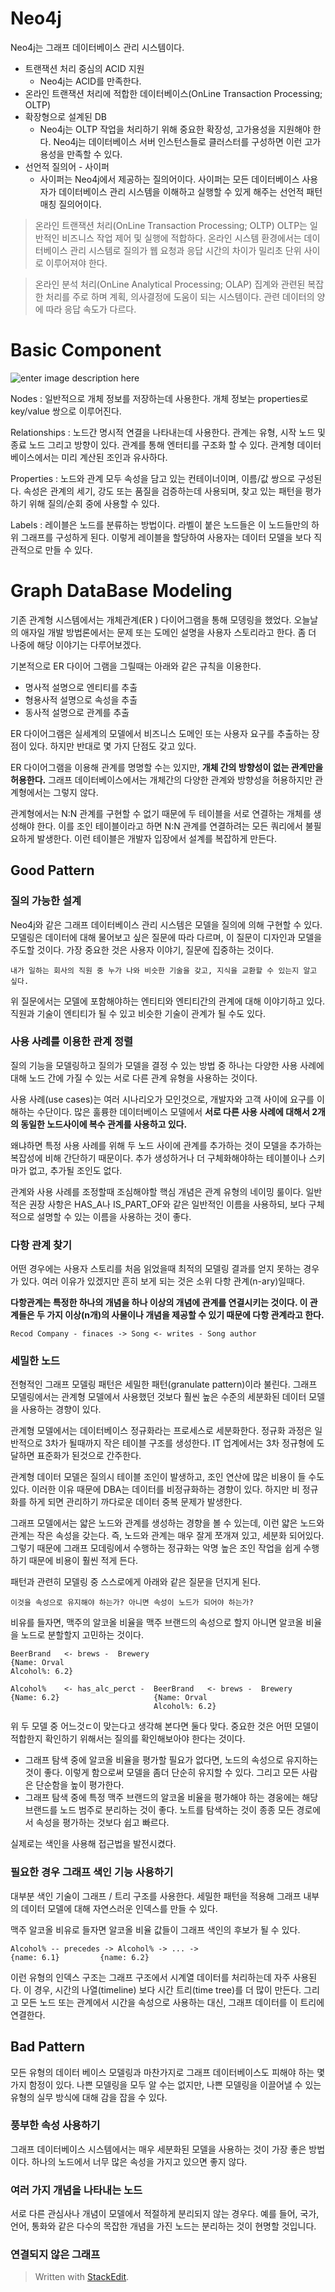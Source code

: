 # Neo4j

Neo4j는 그래프 데이터베이스 관리 시스템이다. 

* 트랜잭션 처리 중심의 ACID 지원
	* Neo4j는 ACID를 만족한다.
* 온라인 트랜잭션 처리에 적합한 데이터베이스(OnLine Transaction Processing; OLTP) 
* 확장형으로 설계된 DB
	* Neo4j는 OLTP 작업을 처리하기 위해 중요한 확장성, 고가용성을 지원해야 한다. Neo4j는 데이터베이스 서버 인스턴스들로 클러스터를 구성하면 이런 고가용성을 만족할 수 있다.
* 선언적 질의어 - 사이퍼
	* 사이퍼는 Neo4j에서 제공하는 질의어이다. 사이퍼는 모든 데이터베이스 사용자가 데이터베이스 관리 시스템을 이해하고 실행할 수 있게 해주는 선언적 패턴 매칭 질의어이다.

> 온라인 트랜잭션 처리(OnLine Transaction Processing; OLTP)
> OLTP는 일반적인 비즈니스 작업 제어 및 실행에 적합하다. 
> 온라인 시스템 환경에서는 데이터베이스 관리 시스템로 질의가 웹 요청과 응답 시간의 차이가 밀리초 단위 사이로 이루어져야 한다.

>온라인 분석 처리(OnLine Analytical Processing; OLAP)
>집계와 관련된 복잡한 처리를 주로 하며 계획, 의사결정에 도움이 되는 시스템이다. 
>관련 데이터의 양에 따라 응답 속도가 다르다. 

# Basic Component

![enter image description here](http://dh.aks.ac.kr/Edu/wiki/images/8/88/Neo4j_model.JPG)

Nodes
: 일반적으로 개체 정보를 저장하는데 사용한다. 개체 정보는 properties로 key/value 쌍으로 이루어진다.

Relationships
: 노드간 명시적 연결을 나타내는데 사용한다. 관계는 유형, 시작 노드 및 종료 노드 그리고 방향이 있다. 
관계를 통해 엔터티를 구조화 할 수 있다. 관계형 데이터베이스에서는 미리 계산된 조인과 유사하다. 

Properties
: 노드와 관계 모두 속성을 담고 있는 컨테이너이며, 이름/값 쌍으로 구성된다. 속성은 관계의 세기, 강도 또는 품질을 검증하는데 사용되며, 찾고 있는 패턴을 평가하기 위해 질의/순회 중에 사용할 수 있다. 

Labels
: 레이블은 노드를 분류하는 방법이다. 라벨이 붙은 노드들은 이 노드들만의 하위 그래프를 구성하게 된다. 이렇게 레이블을 할당하여 사용자는 데이터 모델을 보다 직관적으로 만들 수 있다. 


# Graph DataBase Modeling

기존 관계형 시스템에서는 개체관계(ER ) 다이어그램을 통해 모뎅링을 했었다. 오늘날의 애자일 개발 방법론에서는 문제 또는 도메인 설명을 사용자 스토리라고 한다. 좀 더 나중에 해당 이야기는 다루어보겠다. 

기본적으로 ER 다이어 그램을 그릴때는 아래와 같은 규칙을 이용한다. 

* 명사적 설명으로 엔티티를 추출
* 형용사적 설명으로 속성을 추출
* 동사적 설명으로 관계를 추출

ER 다이어그램은 실세계의 모델에서 비즈니스 도메인 또는 사용자 요구를 추출하는 장점이 있다. 하지만 반대로 몇 가지 단점도 갖고 있다. 

ER 다이어그램을 이용해 관계를 명명할 수는 있지만, **개체 간의 방향성이 없는 관계만을 허용한다.** 그래프 데이터베이스에서는 개체간의 다양한 관계와 방향성을 허용하지만 관계형에서는 그렇지 않다.

관계형에서는  N:N 관계를 구현할 수 없기 때문에 두 테이블을 서로 연결하는 개체를 생성해야 한다. 이를 조인 테이블이라고 하면 N:N 관계를 연결하려는 모든 쿼리에서 불필요하게 발생한다. 이런 테이블은 개발자 입장에서 설계를 복잡하게 만든다.

## Good Pattern

### 질의 가능한 설계

Neo4j와 같은 그래프 데이터베이스 관리 시스템은 모델을 질의에 의해 구현할 수 있다. 모델링은 데이터에 대해 물어보고 싶은 질문에 따라 다르며, 이 질문이 디자인과 모델을 주도할 것이다. 가장 중요한 것은 사용자 이야기, 질문에 집중하는 것이다.

`내가 일하는 회사의 직원 중 누가 나와 비슷한 기술을 갖고, 지식을 교환할 수 있는지 알고 싶다.`

위 질문에서는 모델에 포함해야하는 엔티티와 엔티티간의 관계에 대해 이야기하고 있다. 직원과 기술이 엔티티가 될 수 있고 비슷한 기술이 관계가 될 수도 있다. 

### 사용 사례를 이용한 관계 정렬

질의 기능을 모델링하고 질의가 모델을 결정 수 있는 방법 중 하나는 다양한 사용 사례에 대해 노드 간에 가질 수 있는 서로 다른 관계 유형을 사용하는 것이다. 

사용 사례(use cases)는 여러 시나리오가 모인것으로, 개발자와 고객 사이에 요구를 이해하는 수단이다. 많은 훌륭한 데이터베이스 모델에서 **서로 다른 사용 사례에 대해서 2개의 동일한 노드사이에 복수 관계를 사용하고 있다.** 

왜냐하면 특정 사용 사례를 위해 두 노드 사이에 관계를 추가하는 것이 모델을 추가하는 복잡성에 비해 간단하기 때문이다. 추가 생성하거나 더 구체화해야하는 테이블이나 스키마가 없고, 추가될 조인도 없다. 

관계와 사용 사례를 조정할때 조심해야할 핵심 개념은 관계 유형의 네이밍 룰이다. 일반적은 권장 사항은 HAS_A나 IS_PART_OF와 같은 일반적인 이름을 사용하되, 보다 구체적으로 설명할 수 있는 이름을 사용하는 것이 좋다. 

### 다항 관계 찾기

어떤 경우에는 사용자 스토리를 처음 읽었을때 최적의 모델링 결과를 얻지 못하는 경우가 있다. 여러 이유가 있겠지만 흔히 보게 되는 것은 소위 다항 관계(n-ary)일때다. 

**다항관계는 특정한 하나의 개념을 하나 이상의 개념에 관계를 연결시키는 것이다. 이 관계들은 두 가지 이상(n개)의 사물이나 개념을 제공할 수 있기 때문에 다항 관계라고 한다.** 

```
Recod Company - finaces -> Song <- writes - Song author 
```

### 세밀한 노드

전형적인 그래프 모델링 패턴은 세밀한 패턴(granulate pattern)이라 불린다. 그래프 모델링에서는 관계형 모델에서 사용했던 것보다 훨씬 높은 수준의 세분화된 데이터 모델을 사용하는 경향이 있다. 

관계형 모델에서는 데이터베이스 정규화라는 프로세스로 세분화한다. 정규화 과정은 일반적으로 3차가 될때까지 작은 테이블 구조를 생성한다. IT 업계에서는 3차 정규형에 도달하면 표준화가 된것으로 간주한다. 

관계형 데이터 모델은 질의시 테이블 조인이 발생하고, 조인 연산에 많은 비용이 들 수도 있다. 이러한 이유 때문에 DBA는 데이터를 비정규화하는 경향이 있다. 하지만 비 정규화를 하게 되면 관리하기 까다로운 데이터 중복 문제가 발생한다. 

그래프 모델에서는 얇은 노드와 관계를 생성하는 경향을 볼 수 있는데, 이런 얇은 노드와 관계는 작은 속성을 갖는다. 즉, 노드와 관계는 매우 잘게 쪼개져 있고, 세분화 되어있다. 그렇기 때문에 그래프 모데링에서 수행하는 정규화는 악명 높은 조인 작업을 쉽게 수행하기 때문에 비용이 훨씬 적게 든다. 

패턴과 관련히 모델링 중 스스로에게 아래와 같은 질문을 던지게 된다.
```
이것을 속성으로 유지해야 하는가? 아니면 속성이 노드가 되어야 하는가?
```

비유를 들자면, 맥주의 알코올 비율을 맥주 브랜드의 속성으로 할지 아니면 알코올 비율을 노드로 분할할지 고민하는 것이다. 

```
BeerBrand	<- brews -	Brewery
{Name: Orval
Alcohol%: 6.2}
```

```
Alcohol%	<- has_alc_perct -	BeerBrand	<- brews -	Brewery
{Name: 6.2}						{Name: Orval
								Alcohol%: 6.2}
```

위 두 모델 중 어느것ㄷ이 맞는다고 생각해 본다면 둘다 맞다. 중요한 것은 어떤 모델이 적합한지 확인하기 위해서는 질의를 확인해보아야 한다는 것이다. 

* 그래프 탐색 중에 알코올 비율을 평가할 필요가 없다면, 노드의 속성으로 유지하는 것이 좋다. 이렇게 함으로써 모델을 좀더 단순히 유지할 수 있다. 그리고 모든 사람은 단순함을 높이 평가한다.
* 그래프 탐색 중에 특정 맥주 브랜드의 알코올 비율을 평가해야 하는 경웅에는 해당 브랜드를 노드 범주로 분리하는 것이 좋다. 노트를 탐색하는 것이 종종 모든 경로에서 속성을 평가하는 것보다 쉽고 빠르다. 

실제로는 색인을 사용해 접근법을 발전시켰다.

### 필요한 경우 그래프 색인 기능 사용하기

대부분 색인 기술이 그래프 / 트리 구조를 사용한다. 세밀한 패턴을 적용해 그래프 내부의 데이터 모델에 대해 자연스러운 인덱스를 만들 수 있다. 

맥주 알코올 비유로 들자면 알코올 비율 값들이 그래프 색인의 후보가 될 수 있다. 
```
Alcohol% -- precedes -> Alcohol% -> ... ->
{name: 6.1}			{name: 6.2}
```

이런 유형의 인덱스 구조는 그래프 구조에서 시계열 데이터를 처리하는데 자주 사용된다. 이 경우, 시간의 나열(timeline) 보다 시간 트리(time tree)를 더 많이 만든다. 그리고 모든 노드 또는 관계에서 시간을 속성으로 사용하는 대신, 그래프 데이터를 이 트리에 연결한다. 

## Bad Pattern

모든 유형의 데이터 베이스 모델링과 마찬가지로 그래프 데이터베이스도 피해야 하는 몇 가지 함정이 있다. 나쁜 모델링을 모두 알 수는 없지만, 나쁜 모델링을 이끌어낼 수 있는 유형의 실무 방식에 대해 감을 잡을 수 있다.

### 풍부한 속성 사용하기

그래프 데이터베이스 시스템에서는 매우 세분화된 모델을 사용하는 것이 가장 좋은 방법이다. 하나의 노드에서 너무 많은 속성을 가지고 있으면 좋지 않다. 

### 여러 가지 개념을 나타내는 노드

서로 다른 관심사나 개념이 모델에서 적절하게 분리되지 않는 경우다. 예를 들어, 국가, 언어, 통화와 같은 다수의 목잡한 개념을 가진 노드는 분리하는 것이 현명할 것입니다.

### 연결되지 않은 그래프


> Written with [StackEdit](https://stackedit.io/).
<!--stackedit_data:
eyJoaXN0b3J5IjpbMTI1NTAzMTA1NSwtMTQ2Mjc2OTc2NywxMj
kxMTM4MjYxLDE1MjY0Njk4NDUsMjQyMzU2MDQyLC0xODk3Mzg2
NTE4LDkzNjU5NjkzOCwxNjg0NDY3NjIwLC0yMDYyODczMDM2LD
EwODE5MzM5MjQsLTIwOTIwMTEwMzAsLTQwMTE1MTc5Nyw1MDUx
MDA4NzksMTkyNjQzMTMzMCwtMjYxNjM1OTI3LDE2NDM3MjcxMT
ksLTE2MjcwODI2MzUsLTE4ODI2NDI5MDEsLTE4NTI4NTg1MTYs
LTMyMjk0NjUwMl19
-->